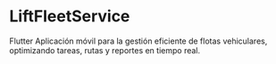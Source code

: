 # LiftFleetService
Flutter Aplicación móvil para la gestión eficiente de flotas vehiculares, optimizando tareas, rutas y reportes en tiempo real.
